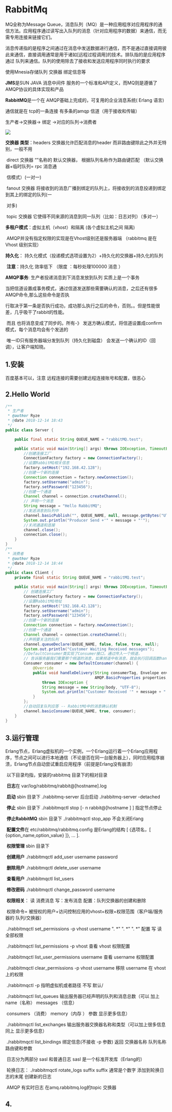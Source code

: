 # RabbitMq

MQ全称为Message Queue，消息队列（MQ）是一种应用程序对应用程序的通信方法。应用程序通过读写出入队列的消息（针对应用程序的数据）来通信，而无需专用连接来链接它们。

消息传递指的是程序之间通过在消息中发送数据进行通信，而不是通过直接调用彼此来通信，直接调用通常是用于诸如[远程过程调用]的技术。排队指的是应用程序通过 队列来通信。队列的使用除去了接收和发送应用程序同时执行的要求

使用Mnesia存储队列 交换器 绑定信息等

**JMS**是SUN JAVA 消息中间件 服务的一个标准和API定义，而MQ则是遵循了AMQP协议的具体实现和产品

**RabbitMQ**是一个在 AMQP基础上完成的，可复用的企业消息系统( Erlang 语言)

通信就是在 tcp的一条连接 有多条的amqp 信道（用于接收和传输） 

生产者->交换器-> 绑定 ->对应的队列->消费者

![](.\assets\1.jpg)

**交换器 类型**：headers 交换器允许匹配消息的header 而非路由键除此之外并无特别，一般不用

​			direct  交换器 “”名称的 默认交换器， 根据队列名称作为路由键匹配  （默认交换器+临时队列= rpc 消息通

​					信模式）(一对一)

​			fanout 交换器  将接收到的消息广播到绑定的队列上，将接收到的消息投递到绑定到其上的绑定的队列(一

​					对多)

​			topic 交换器 它使得不同来源的消息到同一队列（比如：日志对列）（多对一）

**多租户模式**：虚拟主机（vhost）和隔离 (各个虚拟主机之间 隔离)

​			AMQP并没有指定权限的实现是在Vhost级别还是服务器端 （rabbitmq 是在Vhost 级别实现） 

**持久化**： 持久化模式（投递模式选项设置为2）+持久化的交换器+持久化的队列

​		**注意**：持久化 效率低下	（限度 ：每秒处理100000 消息 ）

**AMQP事务**:  生产者投递消息到下消息发放到队列 实质上是一个事务

​		当把信道设置成事务模式，通过信道发送那些需要确认的消息，之后还有很多AMQP命令,那么这些命令是否执

​		行取决于第一条是否执行成功，成功那么执行之后的命令，否则。。但是性能很差，几乎吸干了rabbit的性能。

​		而且 也将消息变成了同步的。所有-》 发送方确认模式，将信道设置成confirm 模式，每个消息均会有个发送的

​		唯一ID只有服务器端分发到队列（持久化到磁盘） 会发送一个确认的ID（回调），让客户端知晓。

## 1.安装

百度基本可以，注意 远程连接的需要创建远程连接账号和配置，很恶心

## 2.Hello World

```java
/**
 * 生产者
 * @author Ryze
 * @date 2018-12-14 18:43
 */
public class Server {

    public final static String QUEUE_NAME = "rabbitMQ.test";

    public static void main(String[] args) throws IOException, TimeoutException {
        //创建连接工厂
        ConnectionFactory factory = new ConnectionFactory();
        //设置RabbitMQ相关信息
        factory.setHost("192.168.42.128");
        //创建一个新的连接
        Connection connection = factory.newConnection();
        factory.setUsername("admin");
        factory.setPassword("123456");
        //创建一个通道
        Channel channel = connection.createChannel();
        // 声明一个消息
        String message = "Hello RabbitMQ";
        //发送消息到队列中
        channel.basicPublish("", QUEUE_NAME, null, message.getBytes("UTF-8"));
        System.out.println("Producer Send +'" + message + "'");
        //关闭通道和连接
        channel.close();
        connection.close();
    }
}
/**
 * 消费者
 * @author Ryze
 * @date 2018-12-14 18:44
 */
public class Client {
    private final static String QUEUE_NAME = "rabbitMQ.test";

    public static void main(String[] args) throws IOException, TimeoutException {
        // 创建连接工厂
        ConnectionFactory factory = new ConnectionFactory();
        //设置RabbitMQ地址
        factory.setHost("192.168.42.128");
        factory.setUsername("admin");
        factory.setPassword("123456");
        //创建一个新的连接
        Connection connection = factory.newConnection();
        //创建一个通道
        Channel channel = connection.createChannel();
        //声明要关注的队列
        channel.queueDeclare(QUEUE_NAME, false, false, true, null);
        System.out.println("Customer Waiting Received messages");
        //DefaultConsumer类实现了Consumer接口，通过传入一个频道，
        // 告诉服务器我们需要那个频道的消息，如果频道中有消息，就会执行回调函数handleDelivery
        Consumer consumer = new DefaultConsumer(channel) {
            @Override
            public void handleDelivery(String consumerTag, Envelope envelope,
                                       AMQP.BasicProperties properties, byte[] body)
                throws IOException {
                String message = new String(body, "UTF-8");
                System.out.println("Customer Received '" + message + "'");
            }
        };
        //自动回复队列应答 -- RabbitMQ中的消息确认机制
        channel.basicConsume(QUEUE_NAME, true, consumer);
    }
}
```

## 3.运行管理

​	Erlang节点，Erlang虚拟机的一个实例，一个Erlang运行着一个Erlang应用程序，节点之间可以进行本地通信（不论是否在同一台服务器上），同时应用程序崩溃，Erlang节点自动尝试重启应用程序（前提是Erlang没有崩溃）

​	以下目录均指，安装的rabbitmq 目录下的相对目录

​	**日志**在   var/log/rabbitmq/rabbit@[hostname].log

​	**启动**    sbin 目录下 ./rabbitmq-server    后台启动 ./rabbitmq-server -detached

​	**停止**   sbin 目录下 ./rabbitmqctl stop [- n rabbit@[hostname ] ] 指定节点停止

​	**停止RabbitMQ**  sbin 目录下 ./rabbitmqctl stop_app 不会关闭Erlang

​	**配置文件**在 etc/rabbitmq/rabbitmq.config 是Erlang的结构 [  {选项名，[ {option_name,option_value} ]}, ...  ].  

​	**权限管理**  sbin 目录下

​	**创建用户** ./rabbitmqctl  add_user username password

​	**删除用户**  ./rabbitmqctl  delete_user username 

​	**查看用户** ./rabbitmqctl  list_users

​	**修改密码** ./rabbitmqctl  change_password  username 

​	**权限相关**： 读  消费消息    写：发布消息     配置：队列交换器的创建和删除

​	权限命令= 被授权的用户+访问控制应用的vhost+权限+权限范围（客户端/服务器的 队列/交换器）

​	 ./rabbitmqctl  set_permissions -p   vhost  username  ". *"  ". *"   ". *"    配置  写 读 全部权限

​	./rabbitmqctl  list_permissions -p vhost  查看 vhost 权限配置

​	./rabbitmqctl  list_user_permissions  username 查看 username 权限配置

​	./rabbitmqctl clear_permissions -p vhost username 移除 username  在 vhost 上的权限

​	./rabbitmqctl  -p  指明虚拟机或者路径  不写 默认/

​	./rabbitmqctl  list_queues 输出服务器已经声明的队列和消息总数（可以 加上  name（名称） messages （信息）

​	consumers （消费） memory（内存 ） 参数 显示更多信息）

​	./rabbitmqctl  list_exchanges 输出服务器交换器名称和类型（可以加上很多信息 同上 显示更多信息）

​	./rabbitmqctl  list_bindings 绑定信息(不接收  -p 参数) 返回 交换器名称 队列名称 路由键和参数

​	日志分为两部分 sasl 和普通日志  sasl  是一个标准开发库（Erlang的）

​	轮换日志： ./rabbitmqctl  rotate_logs suffix   suffix  通常是个数字 添加到轮换日志的末尾 创建新的日志

​	AMQP 有实时日志 在amq.rabbitmq.log的topic 交换器

## 4.